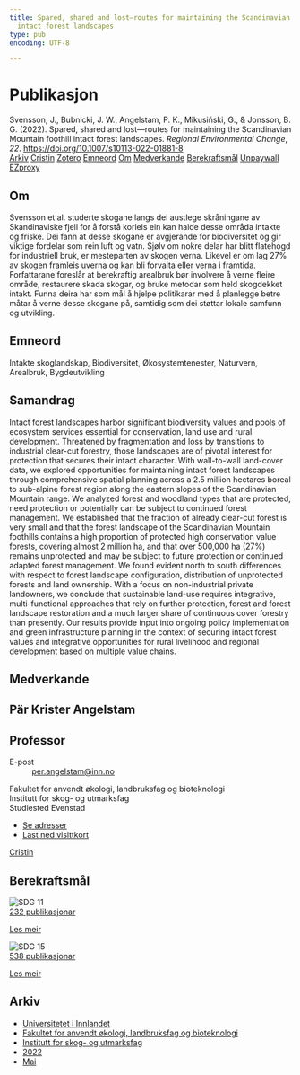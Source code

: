 ```yaml
---
title: Spared, shared and lost—routes for maintaining the Scandinavian Mountain foothill
  intact forest landscapes
type: pub
encoding: UTF-8

---
```

<h1>Publikasjon</h1>
<article id="csl-bib-container-834SMT73" class="csl-bib-container">
  <div class="csl-bib-body"> <div class="csl-entry">Svensson, J., Bubnicki, J. W., Angelstam, P. K., Mikusiński, G., &#38; Jonsson, B. G. (2022). Spared, shared and lost—routes for maintaining the Scandinavian Mountain foothill intact forest landscapes. <i>Regional Environmental Change</i>, <i>22</i>. <a href="https://doi.org/10.1007/s10113-022-01881-8">https://doi.org/10.1007/s10113-022-01881-8</a></div> </div>
  <div class="csl-bib-buttons">
    <a href="#taxonomy-article-834SMT73" alt="archive" class="csl-bib-button">Arkiv</a>
    <a href="https://app.cristin.no/results/show.jsf?id=2023580" alt="Cristin" class="csl-bib-button">Cristin</a>
    <a href="http://zotero.org/groups/5881554/items/834SMT73" alt="Zotero" class="csl-bib-button">Zotero</a>
    <a href="#keywords-article-834SMT73" alt="keywords" class="csl-bib-button">Emneord</a>
    <a href="#about-article-834SMT73" alt="about_pub" class="csl-bib-button">Om</a>
    <a href="#contributors-article-834SMT73" alt="contributors" class="csl-bib-button">Medverkande</a>
    <a href="#sdg-article-834SMT73" alt="sdg" class="csl-bib-button">Berekraftsmål</a>
    <a href="https://link.springer.com/content/pdf/10.1007/s10113-022-01881-8.pdf" alt="Unpaywall" class="csl-bib-button">Unpaywall</a>
    <a href="https://link.springer.com/content/pdf/10.1007/s10113-022-01881-8.pdf" alt="EZproxy" class="csl-bib-button">EZproxy</a>
  </div>
  <div id="csl-bib-meta-container-834SMT73"></div>
</article>
<div id="csl-bib-meta-834SMT73" class="csl-bib-meta">
  <article id="about-article-834SMT73" class="about_pub-article">
    <h1>Om</h1>
    Svensson et al. studerte skogane langs dei austlege skråningane av Skandinaviske fjell for å forstå korleis ein kan halde desse områda intakte og friske. Dei fann at desse skogane er avgjerande for biodiversitet og gir viktige fordelar som rein luft og vatn. Sjølv om nokre delar har blitt flatehogd for industriell bruk, er mesteparten av skogen verna. Likevel er om lag 27% av skogen framleis uverna og kan bli forvalta eller verna i framtida. Forfattarane foreslår at berekraftig arealbruk bør involvere å verne fleire område, restaurere skada skogar, og bruke metodar som held skogdekket intakt. Funna deira har som mål å hjelpe politikarar med å planlegge betre måtar å verne desse skogane på, samtidig som dei støttar lokale samfunn og utvikling.
  </article>
  <article id="keywords-article-834SMT73" class="keywords-article">
    <h1>Emneord</h1>
    Intakte skoglandskap, Biodiversitet, Økosystemtenester, Naturvern, Arealbruk, Bygdeutvikling
  </article>
  <article id="abstract-article-834SMT73" class="abstract-article">
    <h1>Samandrag</h1>
    Intact forest landscapes harbor significant biodiversity values and pools of ecosystem services essential for conservation, land use and rural development. Threatened by fragmentation and loss by transitions to industrial clear-cut forestry, those landscapes are of pivotal interest for protection that secures their intact character. With wall-to-wall land-cover data, we explored opportunities for maintaining intact forest landscapes through comprehensive spatial planning across a 2.5 million hectares boreal to sub-alpine forest region along the eastern slopes of the Scandinavian Mountain range. We analyzed forest and woodland types that are protected, need protection or potentially can be subject to continued forest management. We established that the fraction of already clear-cut forest is very small and that the forest landscape of the Scandinavian Mountain foothills contains a high proportion of protected high conservation value forests, covering almost 2 million ha, and that over 500,000 ha (27%) remains unprotected and may be subject to future protection or continued adapted forest management. We found evident north to south differences with respect to forest landscape configuration, distribution of unprotected forests and land ownership. With a focus on non-industrial private landowners, we conclude that sustainable land-use requires integrative, multi-functional approaches that rely on further protection, forest and forest landscape restoration and a much larger share of continuous cover forestry than presently. Our results provide input into ongoing policy implementation and green infrastructure planning in the context of securing intact forest values and integrative opportunities for rural livelihood and regional development based on multiple value chains.
  </article>
  <article id="contributors-article-834SMT73" class="contributors-article">
    <h1>Medverkande</h1>
    <div class="personas"> <div class="vrtx-hinn-person-card"> <div class="photo"> <i class="lar la-user-circle missing-person"></i> </div> <div class="info"> <hgroup><h1>Pär Krister Angelstam</h1> <h2>Professor</h2> </hgroup><dl> <dt>E-post</dt> <dd> <a href="mailto:per.angelstam@inn.no">per.angelstam@inn.no</a> </dd> </dl> <p> Fakultet for anvendt økologi, landbruksfag og bioteknologi<br> Institutt for skog- og utmarksfag<br> Studiested Evenstad </p> <ul class="vrtx-hinn-links"> <li><a href="https://www.inn.no/finn-en-ansatt/per-angelstam.html#vrtx-hinn-addresses">Se adresser</a></li> <li><a href="https://www.inn.no/finn-en-ansatt/per-angelstam.html?vrtx=vcf">Last ned visittkort</a></li> </ul> </div> </div> <a href="https://app.cristin.no/persons/show.jsf?id=1318014" alt="Cristin URL" class="personas-cristin">Cristin</a> </div>
  </article>
  <article id="sdg-article-834SMT73" class="sdg-article">
    <h1>Berekraftsmål</h1>
    <div class="sdg-container"><div id="sdg11" class="sdg">
        <img src="{{< params subfolder >}}images/sdg/sdg11_nn.png" class="image" alt="SDG 11">
        <div class="sdg-overlay">
          <a href="{{< params subfolder >}}nn/archive/?sdg=11#archive" class="sdg-publication-count"><span>232</span> publikasjonar</a>
          <p><a href="https://fn.no/om-fn/fns-baerekraftsmaal/baerekraftige-byer-og-lokalsamfunn?lang=nno-NO" class="sdg-read-more">Les meir</a></p>
        </div>
      </div> <div id="sdg15" class="sdg">
        <img src="{{< params subfolder >}}images/sdg/sdg15_nn.png" class="image" alt="SDG 15">
        <div class="sdg-overlay">
          <a href="{{< params subfolder >}}nn/archive/?sdg=15#archive" class="sdg-publication-count"><span>538</span> publikasjonar</a>
          <p><a href="https://fn.no/om-fn/fns-baerekraftsmaal/livet-paa-land?lang=nno-NO" class="sdg-read-more">Les meir</a></p>
        </div>
      </div></div>
  </article>
  <article id="taxonomy-article-834SMT73" class="taxonomy-article">
    <h1>Arkiv</h1>
    <ul>
      <li><a href="{{< params subfolder >}}nn/archive/?key=3DCRN523">Universitetet i Innlandet</a></li>
      <li><a href="{{< params subfolder >}}nn/archive/?key=T77LXH6D">Fakultet for anvendt økologi, landbruksfag og bioteknologi</a></li>
      <li><a href="{{< params subfolder >}}nn/archive/?key=7TRARPE3">Institutt for skog- og utmarksfag</a></li>
      <li><a href="{{< params subfolder >}}nn/archive/?key=H9K9UC39">2022</a></li>
      <li><a href="{{< params subfolder >}}nn/archive/?key=YAL942HZ">Mai</a></li>
    </ul>
  </article>
</div>
